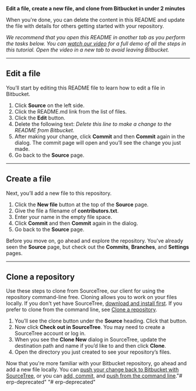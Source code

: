 **Edit a file, create a new file, and clone from Bitbucket in under 2 minutes**

When you're done, you can delete the content in this README and update the file with details for others getting started with your repository.

*We recommend that you open this README in another tab as you perform the tasks below. You can [watch our video](https://youtu.be/0ocf7u76WSo) for a full demo of all the steps in this tutorial. Open the video in a new tab to avoid leaving Bitbucket.*

---

## Edit a file

You’ll start by editing this README file to learn how to edit a file in Bitbucket.

1. Click **Source** on the left side.
2. Click the README.md link from the list of files.
3. Click the **Edit** button.
4. Delete the following text: *Delete this line to make a change to the README from Bitbucket.*
5. After making your change, click **Commit** and then **Commit** again in the dialog. The commit page will open and you’ll see the change you just made.
6. Go back to the **Source** page.

---

## Create a file

Next, you’ll add a new file to this repository.

1. Click the **New file** button at the top of the **Source** page.
2. Give the file a filename of **contributors.txt**.
3. Enter your name in the empty file space.
4. Click **Commit** and then **Commit** again in the dialog.
5. Go back to the **Source** page.

Before you move on, go ahead and explore the repository. You've already seen the **Source** page, but check out the **Commits**, **Branches**, and **Settings** pages.

---

## Clone a repository

Use these steps to clone from SourceTree, our client for using the repository command-line free. Cloning allows you to work on your files locally. If you don't yet have SourceTree, [download and install first](https://www.sourcetreeapp.com/). If you prefer to clone from the command line, see [Clone a repository](https://confluence.atlassian.com/x/4whODQ).

1. You’ll see the clone button under the **Source** heading. Click that button.
2. Now click **Check out in SourceTree**. You may need to create a SourceTree account or log in.
3. When you see the **Clone New** dialog in SourceTree, update the destination path and name if you’d like to and then click **Clone**.
4. Open the directory you just created to see your repository’s files.

Now that you're more familiar with your Bitbucket repository, go ahead and add a new file locally. You can [push your change back to Bitbucket with SourceTree](https://confluence.atlassian.com/x/iqyBMg), or you can [add, commit,](https://confluence.atlassian.com/x/8QhODQ) and [push from the command line](https://confluence.atlassian.com/x/NQ0zDQ)."# erp-deprecated" 
"# erp-deprecated" 
